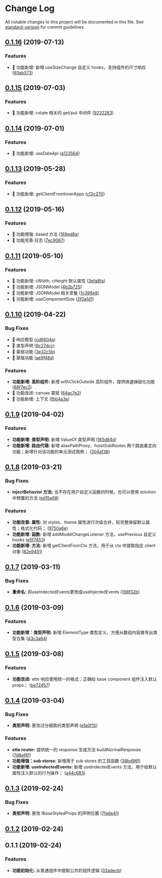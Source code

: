 # Change Log

All notable changes to this project will be documented in this file. See [standard-version](https://github.com/conventional-changelog/standard-version) for commit guidelines.

## [0.1.16](https://github.com/one-gourd/ide-lib-base-component/compare/v0.1.15...v0.1.16) (2019-07-13)


### Features

* 🎸 功能新增: 新增 useSizeChange 自定义 hooks，支持组件的尺寸响应 ([93ab573](https://github.com/one-gourd/ide-lib-base-component/commit/93ab573))



## [0.1.15](https://github.com/one-gourd/ide-lib-base-component/compare/v0.1.14...v0.1.15) (2019-07-03)


### Features

* 🎸 功能新增: cstate 相关的 get/put 中间件 ([9232263](https://github.com/one-gourd/ide-lib-base-component/commit/9232263))



## [0.1.14](https://github.com/one-gourd/ide-lib-base-component/compare/v0.1.13...v0.1.14) (2019-07-01)


### Features

* 🎸 功能新增: useDataApi ([a123564](https://github.com/one-gourd/ide-lib-base-component/commit/a123564))



## [0.1.13](https://github.com/one-gourd/ide-lib-base-component/compare/v0.1.12...v0.1.13) (2019-05-28)


### Features

* 🎸 功能新增: getClientFromInnerApps ([c12c270](https://github.com/one-gourd/ide-lib-base-component/commit/c12c270))



## [0.1.12](https://github.com/one-gourd/ide-lib-base-component/compare/v0.1.11...v0.1.12) (2019-05-16)


### Features

* 🎸 功能增强: based 方法 ([169ed8a](https://github.com/one-gourd/ide-lib-base-component/commit/169ed8a))
* 🎸 功能完善:日志 ([7ec9087](https://github.com/one-gourd/ide-lib-base-component/commit/7ec9087))



## [0.1.11](https://github.com/one-gourd/ide-lib-base-component/compare/v0.1.10...v0.1.11) (2019-05-10)


### Features

* 🎸 功能新增: cWidth, cHeight 默认属性 ([3efa8fa](https://github.com/one-gourd/ide-lib-base-component/commit/3efa8fa))
* 🎸 功能新增: JSONModel ([4b2b725](https://github.com/one-gourd/ide-lib-base-component/commit/4b2b725))
* 🎸 功能新增: JSONModel 相关常量 ([1c398e9](https://github.com/one-gourd/ide-lib-base-component/commit/1c398e9))
* 🎸 功能新增: useComponentSize ([2f0a1d1](https://github.com/one-gourd/ide-lib-base-component/commit/2f0a1d1))



## [0.1.10](https://github.com/alibaba-paimai-frontend/ide-lib-base-component/compare/v0.1.9...v0.1.10) (2019-04-22)


### Bug Fixes

* 🐛 响应模型 ([cd6604a](https://github.com/alibaba-paimai-frontend/ide-lib-base-component/commit/cd6604a))
* 🐛 类型声明 ([8c27dcc](https://github.com/alibaba-paimai-frontend/ide-lib-base-component/commit/8c27dcc))
* 🐛 蒙层功能 ([3e32c5b](https://github.com/alibaba-paimai-frontend/ide-lib-base-component/commit/3e32c5b))
* 🐛 蒙版功能 ([ae9f48d](https://github.com/alibaba-paimai-frontend/ide-lib-base-component/commit/ae9f48d))


### Features

* **功能新增: 高阶组件:** 新增 withClickOutside 高阶组件，提供快速弹层化功能 ([88f7ec2](https://github.com/alibaba-paimai-frontend/ide-lib-base-component/commit/88f7ec2))
* 🎸 功能改进: canvas 蒙层 ([64ac7e2](https://github.com/alibaba-paimai-frontend/ide-lib-base-component/commit/64ac7e2))
* 🎸 功能新增: 上下文 ([fbb4a3e](https://github.com/alibaba-paimai-frontend/ide-lib-base-component/commit/fbb4a3e))



<a name="0.1.9"></a>
## [0.1.9](https://github.com/alibaba-paimai-frontend/ide-lib-base-component/compare/v0.1.8...v0.1.9) (2019-04-02)


### Features

* **功能新增: 类型声明:** 新增 ValueOf 类型声明 ([165d84d](https://github.com/alibaba-paimai-frontend/ide-lib-base-component/commit/165d84d))
* **功能新增: 路由代理:** 新增 aliasPathProxy、hoistSubRoutes 两个路由重定向功能；新增针对该功能的单元测试用例； ([304af38](https://github.com/alibaba-paimai-frontend/ide-lib-base-component/commit/304af38))



<a name="0.1.8"></a>
## [0.1.8](https://github.com/alibaba-paimai-frontend/ide-lib-base-component/compare/v0.1.7...v0.1.8) (2019-03-21)


### Bug Fixes

* **injectBehavior 方法:** 当不存在用户自定义函数的时候，也可以使用 solution 中预置的方法 ([ed15a98](https://github.com/alibaba-paimai-frontend/ide-lib-base-component/commit/ed15a98))


### Features

* **功能改善: 属性:** 对 styles、theme 属性进行次级合并，较完整保留默认属性；格式化代码； ([9750a6e](https://github.com/alibaba-paimai-frontend/ide-lib-base-component/commit/9750a6e))
* **功能新增: 函数:** 新增 addModelChangeListener 方法，usePrevious 自定义 hooks ([e5f7453](https://github.com/alibaba-paimai-frontend/ide-lib-base-component/commit/e5f7453))
* **功能新增: 方法:** 新增 getClientFromCtx 方法，用于从 ctx 中提取指定 client 对象 ([82e9451](https://github.com/alibaba-paimai-frontend/ide-lib-base-component/commit/82e9451))



<a name="0.1.7"></a>
## [0.1.7](https://github.com/alibaba-paimai-frontend/ide-lib-base-component/compare/v0.1.6...v0.1.7) (2019-03-11)


### Bug Fixes

* **重命名:** 将useIndectedEvents更改成useInjectedEvents ([198f32b](https://github.com/alibaba-paimai-frontend/ide-lib-base-component/commit/198f32b))



<a name="0.1.6"></a>
## [0.1.6](https://github.com/alibaba-paimai-frontend/ide-lib-base-component/compare/v0.1.5...v0.1.6) (2019-03-09)


### Features

* **功能新增：类型声明:** 新增 ElementType 类型定义，方便从数组内容推导出类型合集 ([43c3a64](https://github.com/alibaba-paimai-frontend/ide-lib-base-component/commit/43c3a64))



<a name="0.1.5"></a>
## [0.1.5](https://github.com/alibaba-paimai-frontend/ide-lib-base-component/compare/v0.1.4...v0.1.5) (2019-03-08)


### Features

* **功能改进:** ette 响应使用统一的格式；正确给 base component 组件注入默认 props； ([be72457](https://github.com/alibaba-paimai-frontend/ide-lib-base-component/commit/be72457))



<a name="0.1.4"></a>
## [0.1.4](https://github.com/alibaba-paimai-frontend/ide-lib-base-component/compare/v0.1.3...v0.1.4) (2019-03-04)


### Bug Fixes

* **类型声明:** 更改过分细致的类型声明 ([efa0f10](https://github.com/alibaba-paimai-frontend/ide-lib-base-component/commit/efa0f10))


### Features

* **ette router:** 提供统一的 response 生成方法 buildNormalResponse ([7d8af81](https://github.com/alibaba-paimai-frontend/ide-lib-base-component/commit/7d8af81))
* **功能增强：sub stores:** 新增用于 sub stores 的工具函数 ([38bd96f](https://github.com/alibaba-paimai-frontend/ide-lib-base-component/commit/38bd96f))
* **功能新增: useIndectedEvents:** 新增 useIndectedEvents 方法，用于给默认属性注入默认的行为操作； ([a44c683](https://github.com/alibaba-paimai-frontend/ide-lib-base-component/commit/a44c683))



<a name="0.1.3"></a>
## [0.1.3](https://github.com/alibaba-paimai-frontend/ide-lib-base-component/compare/v0.1.2...v0.1.3) (2019-02-24)


### Bug Fixes

* **类型声明:** 更改 IBaseStyledProps 的声明位置 ([7fa6e41](https://github.com/alibaba-paimai-frontend/ide-lib-base-component/commit/7fa6e41))



<a name="0.1.2"></a>
## [0.1.2](https://github.com/alibaba-paimai-frontend/ide-lib-base-component/compare/v0.1.1...v0.1.2) (2019-02-24)



<a name="0.1.1"></a>
## 0.1.1 (2019-02-24)


### Features

* **功能初始化:** 从普通组件中提取公共的组件逻辑 ([02adecb](https://github.com/alibaba-paimai-frontend/ide-lib-base-component/commit/02adecb))
